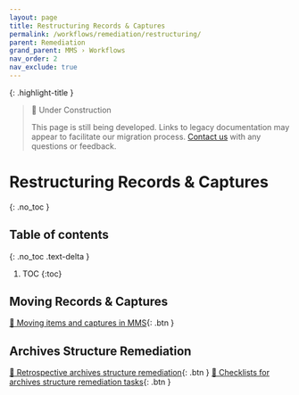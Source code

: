 ```yaml
---
layout: page
title: Restructuring Records & Captures
permalink: /workflows/remediation/restructuring/
parent: Remediation
grand_parent: MMS › Workflows
nav_order: 2
nav_exclude: true
---
```


{: .highlight-title }
> 🚧 Under Construction
>
> This page is still being developed. Links to legacy documentation may appear to facilitate our migration process. [Contact us](/metadata-documentation/contact/) with any questions or feedback.

# Restructuring Records & Captures
{: .no_toc }

## Table of contents
{: .no_toc .text-delta }

1. TOC
{:toc}

## Moving Records & Captures

[📄 Moving items and captures in MMS](https://docs.google.com/document/d/1lsTCjCF8l2mK9Mq-z0U_XoObu1LblXmbJ6JgovvWF9I/edit){: .btn }

## Archives Structure Remediation

[📄 Retrospective archives structure remediation](https://docs.google.com/document/d/1nUo_npW_UjwbPnXO5rpw-7u69dWYOCHa2R4VM--KTcU/edit){: .btn }
[📄 Checklists for archives structure remediation tasks](https://docs.google.com/document/d/1Rs4dMB7AkGLr14-d06a60NUYPhHLesIoQHlfEHwBjTA/edit){: .btn }